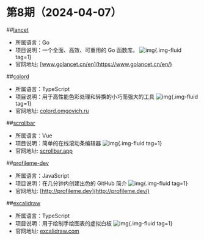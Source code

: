 # 第8期（2024-04-07）


##[lancet](https://github.com/duke-git/lancet)
- 所属语言：Go
- 项目说明：一个全面、高效、可重用的 Go 函数库。
![img](https://ghfast.top/https://raw.githubusercontent.com/xiaoxuan6/weekly/main/docs/static/images/2024-04-07/1712480597.png){.img-fluid tag=1}
- 官网地址: [www.golancet.cn/en](https://www.golancet.cn/en/)

##[colord](https://github.com/omgovich/colord)
- 所属语言：TypeScript
- 项目说明：用于高性能色彩处理和转换的小巧而强大的工具
![img](https://ghfast.top/https://raw.githubusercontent.com/xiaoxuan6/weekly/main/docs/static/images/2024-04-07/1712482829.png){.img-fluid tag=1}
- 官网地址: [colord.omgovich.ru](https://colord.omgovich.ru)

##[scrollbar](https://github.com/henripar/scrollbar)
- 所属语言：Vue
- 项目说明：简单的在线滚动条编辑器
![img](https://ghfast.top/https://raw.githubusercontent.com/xiaoxuan6/weekly/main/docs/static/images/2024-04-07/1712483012.png){.img-fluid tag=1}
- 官网地址: [scrollbar.app](https://scrollbar.app)

##[profileme-dev](https://github.com/danielcranney/profileme-dev)
- 所属语言：JavaScript
- 项目说明：在几分钟内创建出色的 GitHub 简介
![img](https://ghfast.top/https://raw.githubusercontent.com/xiaoxuan6/weekly/main/docs/static/images/2024-04-07/1712484665.png){.img-fluid tag=1}
- 官网地址: [http://profileme.dev](http://profileme.dev/)

##[excalidraw](https://github.com/excalidraw/excalidraw)
- 所属语言：TypeScript
- 项目说明：用于绘制手绘图表的虚拟白板
![img](https://ghfast.top/https://raw.githubusercontent.com/xiaoxuan6/weekly/main/docs/static/images/2024-04-07/1712484964.png){.img-fluid tag=1}
- 官网地址: [excalidraw.com](https://excalidraw.com)
